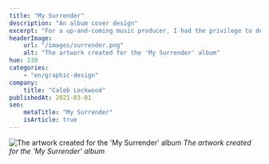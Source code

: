 ```yaml
---
title: "My Surrender"
description: "An album cover design"
excerpt: "For a up-and-coming music producer, I had the privilege to design an artwork for the cover of his new EP. This is one of the proposals I did!"
headerImage:
    url: "/images/surrender.png"
    alt: "The artwork created for the 'My Surrender' album"
hue: 230
categories:
    - "en/graphic-design"
company:
    title: "Caleb Lockwood"
publishedAt: 2021-03-01
seo:
    metaTitle: "My Surrender"
    isArticle: true
---
```


![The artwork created for the 'My Surrender' album](../../../assets/images/surrender.png)
_The artwork created for the 'My Surrender' album_
